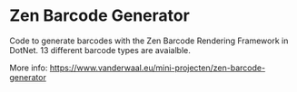 # Zen Barcode Generator

Code to generate barcodes with the Zen Barcode Rendering Framework in DotNet. 13 different barcode types are avaialble.

More info: https://www.vanderwaal.eu/mini-projecten/zen-barcode-generator
